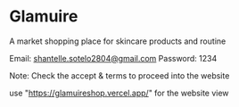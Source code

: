 # Glamuire
A market shopping place for skincare products and routine

Email: shantelle.sotelo2804@gmail.com
Password: 1234

Note: Check the accept & terms to proceed into the website

use "https://glamuireshop.vercel.app/" for the website view
